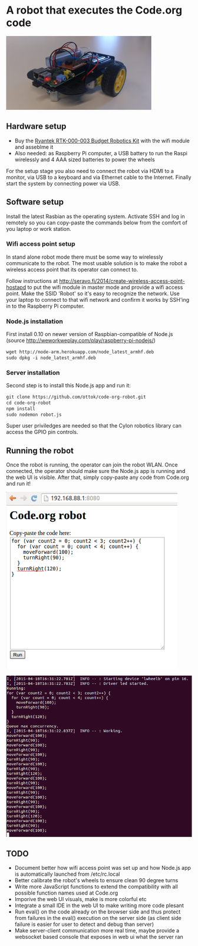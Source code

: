 # A robot that executes the Code.org code #

![Assembled robot](node-js-code-org-robot.jpg "Assembled Ryantek robot")

## Hardware setup ##

 * Buy the [Ryantek RTK-000-003 Budget Robotics Kit](http://www.ryanteck.uk/store/ryanteck-budget-robotics-kit-for-raspberry-pi) with the wifi module and asseblme it
 * Also needed: as Raspberry Pi computer, a USB battery to run the Raspi wirelessly and 4 AAA sized batteries to power the wheels

For the setup stage you also need to connect the robot via HDMI to a monitor, via USB to a keyboard and via Ethernet cable to the Internet. Finally start the system by connecting power via USB.

## Software setup ##

Install the latest Rasbian as the operating system. Activate SSH and log in remotely so you can copy-paste the commands below from the comfort of you laptop or work station.

### Wifi access point setup ###

In stand alone robot mode there must be some way to wirelessly communicate to the robot. The most usable solution is to make the robot a wireless access point that its operator can connect to.

Follow instructions at http://seravo.fi/2014/create-wireless-access-point-hostapd to put the wifi module in master mode and provide a wifi access point. Make the SSID 'Robot' so it's easy to recognize the network. Use your laptop to connect to that wifi network and confirm it works by SSH'ing in to the Raspberry Pi computer.

### Node.js installation ###

First install 0.10 on newer version of Raspbian-compatible of Node.js (source http://weworkweplay.com/play/raspberry-pi-nodejs/)

```
wget http://node-arm.herokuapp.com/node_latest_armhf.deb
sudo dpkg -i node_latest_armhf.deb
```

### Server installation ###

Second step is to install this Node.js app and run it:

```
git clone https://github.com/ottok/code-org-robot.git
cd code-org-robot
npm install
sudo nodemon robot.js
```

Super user priviledges are needed so that the Cylon robotics library can access the GPIO pin controls.


## Running the robot ##

Once the robot is running, the operator can join the robot WLAN. Once connected, the operator should make sure the Node.js app is running and the web UI is visible. After that, simply copy-paste any code from Code.org and run it!

![Screenshot of web UI](web-ui.png "Web UI")

![SCreenshot of console](console.png "Console")


## TODO ##

 * Document better how wifi access point was set up and how Node.js app is automatically launched from /etc/rc.local
 * Better calibrate the robot's wheels to ensure clean 90 degree turns
 * Write more JavaScript functions to extend the compatibility with all possible function names used at Code.org
 * Imporive the web UI visuals, make is more colorful etc
 * Integrate a small IDE in the web UI to make writing more code plesant
 * Run eval() on the code already on the browser side and thus protect from failures in the eval() execution on the server side (as client side failure is easier for user to detect and debug than server)
 * Make server-client communication more real time, maybe provide a websocket based console that exposes in web ui what the server ran
 

